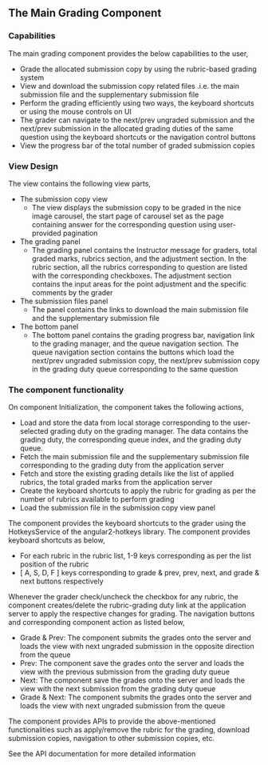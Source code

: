 ## The Main Grading Component

### Capabilities
	
The main grading component provides the below capabilities to the user,

- Grade the allocated submission copy by using the rubric-based grading system
- View and download the submission copy related files .i.e. the main submission file and the supplementary submission file
- Perform the grading efficiently using two ways, the keyboard shortcuts or using the mouse controls on UI
- The grader can navigate to the next/prev ungraded submission and the next/prev submission in the allocated grading duties of the same question using the keyboard shortcuts or the navigation control buttons
- View the progress bar of the total number of graded submission copies

### View Design
	
The view contains the following view parts,
- The submission copy view
    - The view displays the submission copy to be graded in the nice image carousel, the start page of carousel set as the page containing answer for the corresponding question using user-provided pagination
- The grading panel
    - The grading panel contains the Instructor message for graders, total graded marks, rubrics section, and the adjustment section. In the rubric section, all the rubrics corresponding to question are listed with the corresponding checkboxes. The adjustment section contains the input areas for the point adjustment and the specific comments by the grader
- The submission files panel
	- The panel contains the links to download the main submission file and the supplementary submission file
- The bottom panel
	- The bottom panel contains the grading progress bar, navigation link to the grading manager, and the queue navigation section. The queue navigation section contains the buttons which load the next/prev ungraded submission copy,  the next/prev submission copy in the grading duty queue corresponding to the same question


### The component functionality

On component Initialization, the component takes the following actions,
- Load and store the data from local storage corresponding to the user-selected grading duty on the grading manager. The data contains the grading duty, the corresponding queue index, and the grading duty queue.
- Fetch the main submission file and the supplementary submission file corresponding to the grading duty from the application server
- Fetch and store the existing grading details like the list of applied rubrics, the total graded marks from the application server
- Create the keyboard shortcuts to apply the rubric for grading as per the number of rubrics available to perform grading
- Load the submission file in the submission copy view panel

The component provides the keyboard shortcuts to the grader using the
HotkeysService of the angular2-hotkeys library. The component provides keyboard
shortcuts as below,
- For each rubric in the rubric list, 1-9 keys corresponding as per the list position of the rubric
- [ A, S, D, F ] keys corresponding to grade & prev, prev, next, and grade & next buttons respectively

Whenever the grader check/uncheck the checkbox for any rubric, the component
creates/delete the rubric-grading duty link at the application server to apply the
respective changes for grading. The navigation buttons and corresponding component
action as listed below,
- Grade & Prev: The component submits the grades onto the server and loads the view with next ungraded submission in the opposite direction from the queue
- Prev: The component save the grades onto the server and loads the view with the previous submission from the grading duty queue
- Next: The component save the grades onto the server and loads the view with the next submission from the grading duty queue
- Grade & Next: The component submits the grades onto the server and loads the view with next ungraded submission from the queue

The component provides APIs to provide the above-mentioned functionalities such as apply/remove the rubric for the grading, download submission copies, navigation to other submission copies, etc.

See the API documentation for more detailed information





